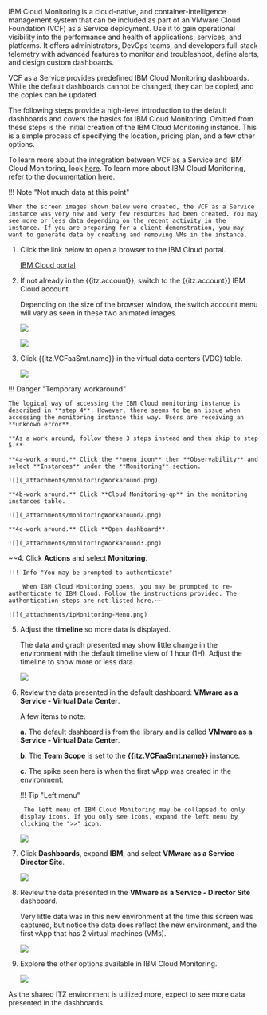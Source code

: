 IBM Cloud Monitoring is a cloud-native, and container-intelligence management system that can be included as part of an VMware Cloud Foundation (VCF) as a Service deployment. Use it to gain operational visibility into the performance and health of applications, services, and platforms. It offers administrators, DevOps teams, and developers full-stack telemetry with advanced features to monitor and troubleshoot, define alerts, and design custom dashboards. 

VCF as a Service provides predefined IBM Cloud Monitoring dashboards. While the default dashboards cannot be changed, they can be copied, and the copies can be updated.

The following steps provide a high-level introduction to the default dashboards and covers the basics for IBM Cloud Monitoring. Omitted from these steps is the initial creation of the IBM Cloud Monitoring instance. This is a simple process of specifying the location, pricing plan, and a few other options.

To learn more about the integration between VCF as a Service and IBM Cloud Monitoring, look <a href="https://cloud.ibm.com/docs/vmwaresolutions?topic=vmwaresolutions-single-tenant-monitoring" target="_blank">here</a>. To learn more about IBM Cloud Monitoring, refer to the documentation <a href="https://cloud.ibm.com/docs/monitoring?topic=monitoring-getting-started" target="_blank">here</a>.

!!! Note "Not much data at this point"

    When the screen images shown below were created, the VCF as a Service instance was very new and very few resources had been created. You may see more or less data depending on the recent activity in the instance. If you are preparing for a client demonstration, you may want to generate data by creating and removing VMs in the instance.

1. Click the link below to open a browser to the IBM Cloud portal.

    <a href="https://cloud.ibm.com/vmware/resources/vdc" target="_blank">IBM Cloud portal</a>

2. If not already in the {{itz.account}}, switch to the {{itz.account}} IBM Cloud account.

    Depending on the size of the browser window, the switch account menu will vary as seen in these two animated images.

    ![](_attachments/switchAccount3.gif)

    ![](_attachments/switchAccount4.gif)

3. Click {{itz.VCFaaSmt.name}} in the virtual data centers (VDC) table.

    ![](_attachments/vcf-mt-opeartingVCDtable.png)

!!! Danger "Temporary workaround"

    The logical way of accessing the IBM Cloud monitoring instance is described in **step 4**. However, there seems to be an issue when accessing the monitoring instance this way. Users are receiving an **unknown error**.

    **As a work around, follow these 3 steps instead and then skip to step 5.**

    **4a-work around.** Click the **menu icon** then **Observability** and select **Instances** under the **Monitoring** section.

    ![](_attachments/monitoringWorkaround.png)

    **4b-work around.** Click **Cloud Monitoring-qp** in the monitoring instances table.

    ![](_attachments/monitoringWorkaround2.png)

    **4c-work around.** Click **Open dashboard**.

    ![](_attachments/monitoringWorkaround3.png)

~~4. Click **Actions** and select **Monitoring**.

    !!! Info "You may be prompted to authenticate"

        When IBM Cloud Monitoring opens, you may be prompted to re-authenticate to IBM Cloud. Follow the instructions provided. The authentication steps are not listed here.~~

    ![](_attachments/ipMonitoring-Menu.png)

5. Adjust the **timeline** so more data is displayed.

    The data and graph presented may show little change in the environment with the default timeline view of 1 hour (1H). Adjust the timeline to show more or less data.

    ![](_attachments/ip-monitoring-timeline.png)

6. Review the data presented in the default dashboard: **VMware as a Service - Virtual Data Center**.

    A few items to note:

    **a.** The default dashboard is from the library and is called **VMware as a Service - Virtual Data Center**.

    **b.** The **Team Scope** is set to the **{{itz.VCFaaSmt.name}}** instance.

    **c.** The spike seen here is when the first vApp was created in the environment.

    !!! Tip "Left menu"

        The left menu of IBM Cloud Monitoring may be collapsed to only display icons. If you only see icons, expand the left menu by clicking the ">>" icon.

    ![](_attachments/ip-monitoring-defaultDashboard.png)

7. Click **Dashboards**, expand **IBM**, and select **VMware as a Service - Director Site**.

    ![](_attachments/ip-monitoring-DashboardMenu.png)

8. Review the data presented in the **VMware as a Service - Director Site** dashboard.

    Very little data was in this new environment at the time this screen was captured, but notice the data does reflect the new environment, and the first vApp that has 2 virtual machines (VMs).

    ![](_attachments/ip-monitoring-site.png)

9. Explore the other options available in IBM Cloud Monitoring.

    ![](_attachments/ip-monitoringExplore.png)

As the shared ITZ environment is utilized more, expect to see more data presented in the dashboards. 



